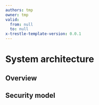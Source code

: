 ```yaml
---
authors: tmp
owner: tmp
valid:
  from: null
  to: null
x-trestle-template-version: 0.0.1
---
```

# System architecture

## Overview

## Security model
